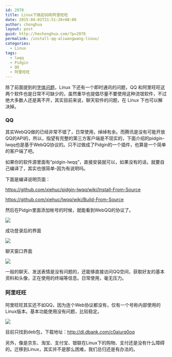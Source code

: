 ```yaml
---
id: 2978
title: Linux下搞定QQ和阿里旺旺
date: 2015-04-01T21:51:26+08:00
author: chonghua
layout: post
guid: http://hechonghua.com/?p=2978
permalink: /install-qq-aliwangwang-linux/
categories:
  - Linux
tags:
  - lwqq
  - Pidgin
  - QQ
  - 阿里旺旺
---
```

除了前面提到的<a href="http://hechonghua.com/linux-font-config-infinality/" target="_blank" data-mce-href="http://hechonghua.com/linux-font-config-infinality/">字体问题</a>，Linux 下还有一个即时通讯的问题，QQ 和阿里旺旺这两个软件也是日常不可缺少的，虽然重华也提倡尽量不要使用这种流氓软件，不过绝大多数人还是离不开，其实目前来说，聊天软件的问题，在 Linux 下也可以解决掉。

<!--more-->

### QQ

其实WebQQ做的已经非常不错了，日常使用，绰绰有余。而腾讯是没有可能开放QQ的API的，所以，指望有完整的第三方客户端是不现实的，下面介绍的pidgin-lwqq也是基于WebQQ协议的。只不过做成了Pidgin的一个插件，也算是一个简单的客户端了吧。

如果你的软件源里面有“pidgin-lwqq”，直接安装就可以，如果没有的话，就要自己编译了，其实也很简单-因为有说明吗。

下面是编译说明页面：

<a href="https://github.com/xiehuc/pidgin-lwqq/wiki/Install-From-Source" target="_blank" >https://github.com/xiehuc/pidgin-lwqq/wiki/Install-From-Source</a>

<a href="https://github.com/xiehuc/lwqq/wiki/Build-From-Source" target="_blank" >https://github.com/xiehuc/lwqq/wiki/Build-From-Source</a>

然后在Pidgin里面添加帐号的时候，就能看到WebQQ的协议了。

![](http://chonghua-1251666171.cos.ap-shanghai.myqcloud.com/lwqq1.png) 

成功登录后的界面

![](http://chonghua-1251666171.cos.ap-shanghai.myqcloud.com/lwqq.png) 

聊天窗口界面

![](http://chonghua-1251666171.cos.ap-shanghai.myqcloud.com/lwqq2.png) 

一般的聊天、发送表情是没有问题的，还能够直接访问QQ空间，获取好友的基本资料和头像，正在使用的终端等信息。日常使用，毫无压力。

### 阿里旺旺

阿里旺旺其实还不如QQ，因为连个Web协议都没有，仅有一个号称内部使用的Linux版本。基本功能使用没有问题，比较稳定。

![](http://chonghua-1251666171.cos.ap-shanghai.myqcloud.com/lalww.png) 

目前只找到deb包，下载地址：<http://dl.dbank.com/c0aiurq0oq>

另外，像是京东、淘宝、支付宝、银联在Linux下的购物、支付还是没有什么障碍的。迁移到Linux，其实并不是那么困难，我们总归还是有办法的。